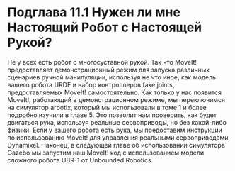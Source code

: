 # Подглава 11.1 Нужен ли мне Настоящий Робот с Настоящей Рукой?

Не у всех есть робот с многосуставной рукой. Так что MoveIt! предоставляет демонстрационный режим для запуска различных сценариев ручной манипуляции, используя не что иное, как модель вашего робота URDF и набор контроллеров fake joints, предоставляемых MoveIt! самостоятельно. Как только у нас появится MoveIt!, работающий в демонстрационном режиме, мы переключимся на симулятор arbotix, который мы использовали в томе 1 и более подробно изучили в главе 5. Это позволит нам проверить, как будет двигаться рука, используя реальные сервоприводы, но без какой-либо физики. Если у вашего робота есть рука, мы предоставим инструкции по использованию MoveIt! для управления реальными сервоприводами Dynamixel. Наконец, в следующей главе об использовании симулятора Gazebo мы запустим наш MoveIt! код с использованием модели сложного робота UBR-1 от Unbounded Robotics.

